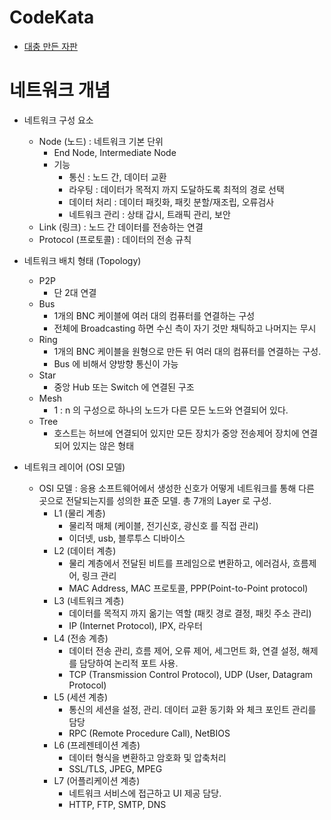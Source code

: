 # CodeKata

- [대충 만든 자판](https://github.com/solie75/Baekjoon/blob/bdc1dfb10276f98218e94e55b2804ce157734eec/%ED%94%84%EB%A1%9C%EA%B7%B8%EB%9E%98%EB%A8%B8%EC%8A%A4/1/160586.%E2%80%85%EB%8C%80%EC%B6%A9%E2%80%85%EB%A7%8C%EB%93%A0%E2%80%85%EC%9E%90%ED%8C%90/%EB%8C%80%EC%B6%A9%E2%80%85%EB%A7%8C%EB%93%A0%E2%80%85%EC%9E%90%ED%8C%90.cpp)

# 네트워크 개념

- 네트워크 구성 요소
	- Node (노드) : 네트워크 기본 단위
		- End Node, Intermediate Node
		- 기능
			- 통신 : 노드 간, 데이터 교환
			- 라우팅 : 데이터가 목적지 까지 도달하도록 최적의 경로 선택
			- 데이터 처리 : 데이터 패킷화, 패킷 분할/재조립, 오류검사
			- 네트워크 관리 : 상태 갑시, 트래픽 관리, 보안
	- Link (링크) : 노드 간 데이터를 전송하는 연결
	- Protocol (프로토콜) : 데이터의 전송 규칙

- 네트워크 배치 형태 (Topology)
	- P2P
		-  단 2대 연결
	- Bus
		- 1개의 BNC 케이블에 여러 대의 컴퓨터를 연결하는 구성
		- 전체에 Broadcasting 하면 수신 측이 자기 것만 채틱하고 나머지는 무시
	- Ring
		- 1개의 BNC 케이블을 원형으로 만든 뒤 여러 대의 컴퓨터를 연결하는 구성.
		- Bus 에 비해서 양방향 통신이 가능
	- Star
		- 중앙 Hub 또는 Switch 에 연결된 구조
	- Mesh
		- 1 : n 의 구성으로 하나의 노드가 다른 모든 노드와 연결되어 있다.
	- Tree
		- 호스트는 허브에 연결되어 있지만 모든 장치가 중앙 전송제어 장치에 연결되어 있지는 않은 형태

- 네트워크 레이어 (OSI 모델)
	- OSI 모델 : 응용 소프트웨어에서 생성한 신호가 어떻게 네트워크를 통해 다른 곳으로 전달되는지를 성의한 표준 모델. 총 7개의 Layer 로 구성.
		- L1 (물리 계층)
			- 물리적 매체 (케이블, 전기신호, 광신호 를 직접 관리)
			- 이더넷, usb, 블루투스 디바이스
		- L2 (데이터 계층)
			- 물리 계층에서 전달된 비트를 프레임으로 변환하고, 에러검사, 흐름제어, 링크 관리
			- MAC Address, MAC 프로토콜, PPP(Point-to-Point protocol)
		- L3 (네트워크 계층)
			- 데이터를 목적지 까지 옮기는 역할 (패킷 경로 결정, 패킷 주소 관리)
			- IP (Internet Protocol), IPX, 라우터
		- L4 (전송 계층)
			- 데이터 전송 관리, 흐름 제어, 오류 제어, 세그먼트 화, 연결 설정, 해제 를 담당하여 논리적 포트 사용.
			- TCP (Transmission Control Protocol), UDP (User, Datagram Protocol)
		- L5 (세션 계층)
			- 통신의 세션을 설정, 관리. 데이터 교환 동기화 와 체크 포인트 관리를 담당
			- RPC (Remote Procedure Call), NetBIOS
		- L6 (프레젠테이션 계층)
			- 데이터 형식을 변환하고 암호화 및 압축처리
			- SSL/TLS, JPEG, MPEG
		- L7 (어플리케이션 계층)
			- 네트워크 서비스에 접근하고 UI 제공 담당.
			- HTTP, FTP, SMTP, DNS


